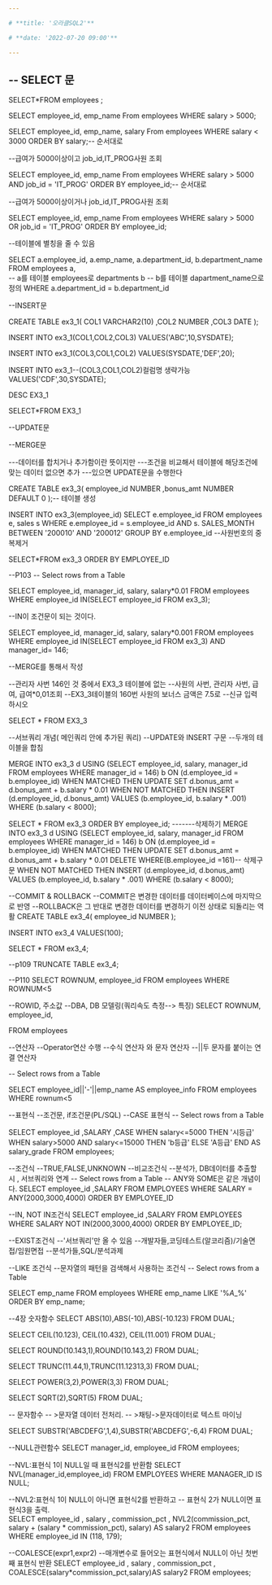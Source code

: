 ```yaml
---

# **title: '오라클SQL2'**

# **date: '2022-07-20 09:00'**

---
```


-- SELECT 문
-- 

SELECT*FROM employees ;

SELECT employee_id, emp_name
From employees
WHERE salary > 5000;

SELECT employee_id, emp_name, salary
From employees
WHERE salary < 3000
ORDER BY salary;-- 순서대로

--급여가 5000이상이고 job_id,IT_PROG사원 조회

SELECT employee_id, emp_name
From employees
WHERE salary > 5000
  AND job_id = 'IT_PROG'
ORDER BY employee_id;-- 순서대로

--급여가 5000이상이거나 job_id,IT_PROG사원 조회

SELECT employee_id, emp_name
From employees
WHERE salary > 5000
  OR job_id = 'IT_PROG'
ORDER BY employee_id;

--테이블에 별칭을 줄 수 있음

SELECT 
      a.employee_id, a.emp_name, a.department_id,
      b.department_name
  FROM employees a,  
       -- a를 테이블 employees로
       departments b
       -- b를 테이블 dapartment_name으로 정의
 WHERE a.department_id = b.department_id

--INSERT문

CREATE TABLE ex3_1(
    COL1 VARCHAR2(10)
    ,COL2 NUMBER
    ,COL3 DATE
);

INSERT INTO ex3_1(COL1,COL2,COL3)
    VALUES('ABC',10,SYSDATE);

INSERT INTO ex3_1(COL3,COL1,COL2)
    VALUES(SYSDATE,'DEF',20);

INSERT INTO ex3_1--(COL3,COL1,COL2)컬럼명 생략가능
    VALUES('CDF',30,SYSDATE);

DESC EX3_1

SELECT*FROM EX3_1

--UPDATE문

--MERGE문

---데이터를 합치거나 추가함이란 뜻이지만
---조건을 비교해서 테이블에 해당조건에 맞는 데이터 없으면 추가
---있으면 UPDATE문을 수행한다

CREATE TABLE ex3_3(
    employee_id NUMBER
    ,bonus_amt NUMBER DEFAULT 0
);-- 테이블 생성

INSERT INTO ex3_3(employee_id)
SELECT e.employee_id
FROM employees e, sales s
WHERE e.employee_id = s.employee_id
 AND s. SALES_MONTH BETWEEN '200010' AND '200012'
GROUP BY e.employee_id --사원번호의 중복제거

SELECT*FROM ex3_3 ORDER BY EMPLOYEE_ID

--P103
-- Select rows from a Table

SELECT employee_id,
  manager_id,
  salary,
  salary*0.01
FROM employees
WHERE employee_id IN(SELECT employee_id FROM ex3_3);

--IN이 조건문이 되는 것이다.

SELECT employee_id,
  manager_id,
  salary,
  salary*0.001
FROM employees
WHERE employee_id 
IN(SELECT employee_id FROM ex3_3)
  AND manager_id= 146;

--MERGE를 통해서 작성

--관리자 사번 146인 것 중에서 EX3_3 테이블에 없는
--사원의 사번, 관리자 사번, 급여, 급여*0,01조회
--EX3_3테이블의 160번 사원의 보너스 금액은 7.5로
--신규 입력 하시오

SELECT * FROM EX3_3

--서브쿼리 개념( 메인쿼리 안에 추가된 쿼리)
--UPDATE와 INSERT 구문
--두개의 테이블을 합침

MERGE INTO ex3_3 d 
    USING (SELECT employee_id, salary, manager_id
                  FROM employees 
                  WHERE manager_id = 146) b
    ON (d.employee_id = b.employee_id)
WHEN MATCHED THEN 
    UPDATE SET d.bonus_amt = d.bonus_amt + b.salary * 0.01 
WHEN NOT MATCHED THEN
    INSERT (d.employee_id, d.bonus_amt) VALUES (b.employee_id, b.salary * .001)
    WHERE (b.salary < 8000);
    
SELECT * FROM ex3_3 ORDER BY employee_id;
-------삭제하기
MERGE INTO ex3_3 d 
    USING (SELECT employee_id, salary, manager_id
                  FROM employees 
                  WHERE manager_id = 146) b
    ON (d.employee_id = b.employee_id)
WHEN MATCHED THEN 
    UPDATE SET d.bonus_amt = d.bonus_amt + b.salary * 0.01 
    DELETE WHERE(B.employee_id =161)-- 삭제구문
WHEN NOT MATCHED THEN
    INSERT (d.employee_id, d.bonus_amt) VALUES (b.employee_id, b.salary * .001)
    WHERE (b.salary < 8000);

--COMMIT & ROLLBACK
--COMMIT은 변경한 데이터를 데이터베이스에 마지막으로 반영
--ROLLBACK은 그 반대로 변경한 데이터를 변경하기 이전 상태로 되돌리는 역활
CREATE TABLE ex3_4(
    employee_id NUMBER
);

INSERT INTO ex3_4 VALUES(100);

SELECT * FROM ex3_4;

--p109
TRUNCATE TABLE ex3_4;

--P110
SELECT 
    ROWNUM, employee_id
 FROM employees
WHERE ROWNUM<5

--ROWID, 주소값
--DBA, DB 모델링(쿼리속도 측정--> 특징)
SELECT 
    ROWNUM, employee_id,

 FROM employees

--연산자
--Operator연산 수행
--수식 연산자 와 문자 연산자
--||두 문자를 붙이는 연결 연산자

-- Select rows from a Table

SELECT 
  employee_id||'-'||emp_name AS employee_info
FROM employees
WHERE rownum<5

--표현식
--조건문, if조건문(PL/SQL)
--CASE 표현식
-- Select rows from a Table

SELECT 
  employee_id
  ,SALARY
  ,CASE WHEN salary<=5000 THEN '시등급'
        WHEN salary>5000 AND salary<=15000 THEN 'b등급'
        ELSE 'A등급'
   END AS salary_grade
FROM employees;

--조건식
--TRUE,FALSE,UNKNOWN
--비교조건식
--분석가, DB데이터를 추출할 시 , 서브쿼리와 연계
-- Select rows from a Table
-- ANY와 SOME은 같은 개념이다.
SELECT 
  employee_id
  ,SALARY
FROM EMPLOYEES
WHERE SALARY = ANY(2000,3000,4000)
ORDER BY EMPLOYEE_ID
  
--IN, NOT IN조건식
SELECT 
  employee_id
  ,SALARY
FROM EMPLOYEES
WHERE SALARY NOT IN(2000,3000,4000)
ORDER BY EMPLOYEE_ID;

--EXIST조건식
--'서브쿼리'만 올 수 있음
--개발자들,코딩테스트(알코리즘)/기술면접/임원면접
--분석가들,SQL/분석과제

--LIKE 조건식
--문자열의 패턴을 검색해서 사용하는 조건식
-- Select rows from a Table

SELECT emp_name
FROM employees
WHERE emp_name LIKE '%_A__%'
ORDER BY emp_name;

--4장 숫자함수
SELECT ABS(10),ABS(-10),ABS(-10.123)
FROM DUAL;

SELECT CEIL(10.123), CEIL(10.432), CEIL(11.001)
FROM DUAL;

SELECT ROUND(10.143,1),ROUND(10.143,2)
FROM DUAL;

SELECT TRUNC(11.44,1),TRUNC(11.12313,3)
FROM DUAL;

SELECT POWER(3,2),POWER(3,3)
FROM DUAL;

SELECT SQRT(2),SQRT(5)
FROM DUAL;

-- 문자함수
-- >문자열 데이터 전처리.
-- >채팅->문자데이터로 텍스트 마이닝

SELECT SUBSTR('ABCDEFG',1,4),SUBSTR('ABCDEFG',-6,4)
FROM DUAL;

--NULL관련함수
SELECT manager_id, employee_id FROM employees;

--NVL:표현식 1이 NULL일 때 표현식2를 반환함
SELECT NVL(manager_id,employee_id)
FROM EMPLOYEES
WHERE MANAGER_ID IS NULL;

--NVL2:표현식 1이 NULL이 아니면 표현식2를 반환하고
--     표현식 2가 NULL이면 표현식3을 출력.       
SELECT employee_id
                , salary
                , commission_pct
                , NVL2(commission_pct, salary + (salary * commission_pct), salary) AS salary2
FROM employees
WHERE employee_id IN (118, 179);

--COALESCE(expr1,expr2)
--매개변수로 들어오는 표현식에서 NULL이 아닌 첫번째 표현식 반환
SELECT employee_id
                , salary
                , commission_pct
                , COALESCE(salary*commission_pct,salary)AS salary2
FROM employees;